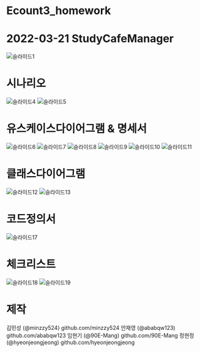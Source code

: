 # Ecount3_homework

# 2022-03-21 StudyCafeManager

![슬라이드1](https://user-images.githubusercontent.com/75415437/159214848-23efcb75-4b14-4d83-8e57-d9e1c4e0cf34.JPG)


# 시나리오
![슬라이드4](https://user-images.githubusercontent.com/75415437/159214852-01195000-3a27-461d-846d-e91c995e3e33.JPG)
![슬라이드5](https://user-images.githubusercontent.com/75415437/159214859-94507958-757f-479d-8145-07c51f9c6861.JPG)


# 유스케이스다이어그램 & 명세서
![슬라이드6](https://user-images.githubusercontent.com/75415437/159214862-e313fcaf-5153-4aa7-8ca9-fa4f421e378e.JPG)
![슬라이드7](https://user-images.githubusercontent.com/75415437/159214871-f77dd5c6-5504-4150-a5a2-0368460f1c63.JPG)
![슬라이드8](https://user-images.githubusercontent.com/75415437/159214873-e8d35f83-3928-46c5-86d4-f82605a79c09.JPG)
![슬라이드9](https://user-images.githubusercontent.com/75415437/159214874-4b154f8a-37fb-41de-9d22-70a4bb26d3c1.JPG)
![슬라이드10](https://user-images.githubusercontent.com/75415437/159214877-7cb0817f-3e92-44a3-bf38-fdd91e5a1f66.JPG)
![슬라이드11](https://user-images.githubusercontent.com/75415437/159214880-b83e5254-ac82-42b4-b04b-9008ff5e72ac.JPG)


# 클래스다이어그램
![슬라이드12](https://user-images.githubusercontent.com/75415437/159214883-1300f733-2cbf-4096-8e9a-a1a9a787ac3b.JPG)
![슬라이드13](https://user-images.githubusercontent.com/75415437/159214884-57a8faf7-71c3-4f2b-8c1d-810a5fdb0a3c.JPG)


# 코드정의서
![슬라이드17](https://user-images.githubusercontent.com/75415437/159214868-db76dd07-4ba1-40c3-8d7e-9c4b6bfa5875.JPG)


# 체크리스트
![슬라이드18](https://user-images.githubusercontent.com/75415437/159214869-b3139c99-9452-4f2c-8438-ac098a4afc70.JPG)
![슬라이드19](https://user-images.githubusercontent.com/75415437/159214870-11551917-7972-4cc6-8a61-0727edf649f1.JPG)




# 제작
김민성 (@minzzy524) github.com/minzzy524
안재영 (@ababqw123) github.com/ababqw123
임현기 (@90E-Mang) github.com/90E-Mang
정현정 (@hyeonjeongjeong) github.com/hyeonjeongjeong

